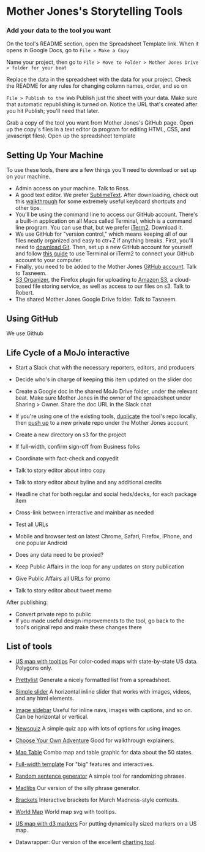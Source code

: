 # Mother Jones's Storytelling Tools

### Add your data to the tool you want

On the tool's README section, open the Spreadsheet Template link. When it opens in Google Docs, go to ``File > Make a Copy`` 

Name your project, then go to ``File > Move to Folder > Mother Jones Drive > folder for your beat``

Replace the data in the spreadsheet with the data for your project. Check the README for any rules for changing column names, order, and so on

``File > Publish to the Web`` Publish just the sheet with your data. Make sure that automatic republishing is turned on. Notice the URL that's created after you hit Publish; you'll need that later.

Grab a copy of the tool you want from Mother Jones's GitHub page.
Open up the copy's files in a text editor (a program for editing HTML, CSS, and javascript files).
Open up the spreadsheet template 

## Setting Up Your Machine

To use these tools, there are a few things you'll need to download or set up on your machine.

* Admin access on your machine. Talk to Ross.
* A good text editor. We prefer [SublimeText](http://www.sublimetext.com/). After downloading, check out this [walkthrough](http://scotch.io/bar-talk/the-complete-visual-guide-to-sublime-text-3-getting-started-and-keyboard-shortcuts) for some extremely useful keyboard shortcuts and other tips.
* You'll be using the command line to access our GitHub account. There's a built-in application on all Macs called Terminal, which is a command line program. You can use that, but we prefer [iTerm2](http://www.iterm2.com/#/section/home). Download it.
* We use GitHub for "version control," which means keeping all of our files neatly organized and easy to ctr+Z if anything breaks. First, you'll need to [download Git](http://git-scm.com/downloads). Then, set up a new GitHub account for yourself and follow [this guide](https://help.github.com/articles/set-up-git/) to use Terminal or iTerm2 to connect your GitHub account to your computer.
* Finally, you need to be added to the Mother Jones [GitHub account](https://github.com/motherjones). Talk to Tasneem.
* [S3 Organizer](#), the Firefox plugin for uploading to [Amazon S3](#), a cloud-based file storing service, as well as access to our files on s3. Talk to Robert.
* The shared Mother Jones Google Drive folder. Talk to Tasneem.

## Using GitHub

We use Github 

## Life Cycle of a MoJo interactive

* Start a Slack chat with the necessary reporters, editors, and producers
* Decide who's in charge of keeping this item updated on the slider doc
* Create a Google doc in the shared MoJo Drive folder, under the relevant beat. Make sure Mother Jones in the owner of the spreadsheet under Sharing > Owner. Share the doc URL in the Slack chat
* If you're using one of the existing tools, [duplicate](#) the tool's repo locally, then [push up](#) to a new private repo under the Mother Jones account
* Create a new directory on s3 for the project

* If full-width, confirm sign-off from Business folks
* Coordinate with fact-check and copyedit
* Talk to story editor about intro copy
* Talk to story editor about byline and any additional credits
* Headline chat for both regular and social heds/decks, for each package item
* Cross-link between interactive and mainbar as needed

* Test all URLs
* Mobile and browser test on latest Chrome, Safari, Firefox, iPhone, and one popular Android
* Does any data need to be proxied?

* Keep Public Affairs in the loop for any updates on story publication
* Give Public Affairs all URLs for promo
* Talk to story editor about tweet memo

After publishing:
* Convert private repo to public
* If you made useful design improvements to the tool, go back to the tool's original repo and make these changes there

## List of tools

* [US map with tooltips](https://github.com/motherjones/spreadsheet-to-svg) For color-coded maps with state-by-state US data. Polygons only.

* [Prettylist](https://github.com/motherjones/prettylist) Generate a nicely formatted list from a spreadsheet.

* [Simple slider](https://github.com/motherjones/simple-slider/) A horizontal inline slider that works with images, videos, and any html elements.

* [Image sidebar](https://github.com/motherjones/image-sidebar) Useful for inline navs, images with captions, and so on. Can be horizontal or vertical.

* [Newsquiz](https://github.com/motherjones/newsquiz) A simple quiz app with lots of options for using images. 

* [Choose Your Own Adventure](https://github.com/motherjones/cyoa) Good for walkthrough explainers.

* [Map Table](https://github.com/motherjones/map-table) Combo map and table graphic for data about the 50 states.

* [Full-width template](https://github.com/motherjones/full-width-template) For "big" features and interactives.

* [Random sentence generator](https://github.com/motherjones/random-sentence-maker) A simple tool for randomizing phrases.

* [Madlibs](https://github.com/motherjones/madlibs) Our version of the silly phrase generator.

* [Brackets](https://github.com/motherjones/brackets) Interactive brackets for March Madness-style contests.

* [World Map](https://github.com/motherjones/world-map) World map svg with tooltips.

* [US map with d3 markers](https://github.com/motherjones/us-map-d3-markers) For putting dynamically sized markers on a US map.

* Datawrapper: Our version of the excellent [charting tool](datawrapper.de).
